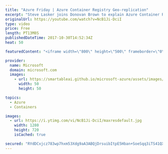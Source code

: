 ```yaml
---
title: "Azure Friday | Azure Container Registry Geo-replication"
excerpt: "Steve Lasker joins Donovan Brown to explain Azure Container Registry (ACR) Geo-replication. With ACR, you can now manage your global Azure footprint as one resource, enabling network-close deployments of your Docker containers. With regionalized WebHooks, you can deploy regions as your images arrive."
originalUrl: https://youtube.com/watch?v=NcB1Ji-DciI
type: video
price: Free
length: PT13M8S
publishedDateTime: 2017-10-30T14:52:34Z
heat: 50

featuredContent: "<iframe width=\"800\" height=\"500\" frameborder=\"0\" src=\"https://www.youtube.com/embed/NcB1Ji-DciI\" allow=\"accelerometer; autoplay; encrypted-media; gyroscope; picture-in-picture\" allowfullscreen></iframe>"

provider:
  name: Microsoft
  domain: microsoft.com
  images:
    - url: https://smartableai.github.io/microsoft-azure/assets/images/organizations/microsoft.com-50x50.jpg
      width: 50
      height: 50

topics:
  - Azure
  - Containers

images:
  - url: https://i.ytimg.com/vi/NcB1Ji-DciI/maxresdefault.jpg
    width: 1280
    height: 720
    isCached: true

secured: "RYdDCxjcz783wp7hxm53Xdg9aA3ABQjDrsuibItpE5Hban+SoeSqq3iTS41QXHRPDGHzS2iIvgMdeNEkfu5NGOaqpjqK4PIXVcqKz42xd0id9a98VTLyf48+EkeUK+pyqKOnrNAE8T5P4Wav5MpFoMmmVrmV7pvnfNydNLQ0PhKuodzNdFDT3a9U43QtC3ihrC692hzZ8BihGuuqTZLHaIOzKcVq+bDp92ou+4Ohnlv5dn0VwRJdJ9Bd5w4OzCJUK+rwAu6DGj8SwlncsBFhC6kbx+XTTWIf1Dc78rEKgke9SBQChpVJ94yKMsZvaDkVZOEQQIBww6YuWcDD5SMlhzAK+lzqEuYWKTdye4yPofWoENP9wMXj11S3PQI5q5FdaEe8pkLCDsKuRvpi0yR/HfsaqAafMc0e9s8z9VIpT3A=;CEefL9jaXAHxTZgbjYWPGw=="
---
```


